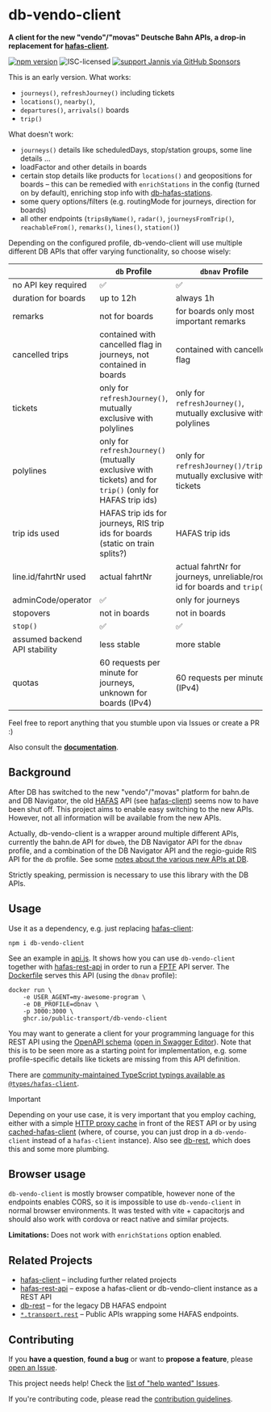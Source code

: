 # db-vendo-client

**A client for the new "vendo"/"movas" Deutsche Bahn APIs, a drop-in replacement for [hafas-client](https://github.com/public-transport/hafas-client/).**

[![npm version](https://img.shields.io/npm/v/db-vendo-client.svg)](https://www.npmjs.com/package/db-vendo-client)
![ISC-licensed](https://img.shields.io/github/license/public-transport/db-vendo-client.svg)
[![support Jannis via GitHub Sponsors](https://img.shields.io/badge/support%20Jannis-donate-fa7664.svg)](https://github.com/sponsors/derhuerst)

This is an early version. What works:

* `journeys()`, `refreshJourney()` including tickets
* `locations()`, `nearby()`,
* `departures()`, `arrivals()` boards
* `trip()`

What doesn't work:

* `journeys()` details like scheduledDays, stop/station groups, some line details ...
* loadFactor and other details in boards
* certain stop details like products for `locations()` and geopositions for boards – this can be remedied with `enrichStations` in the config (turned on by default), enriching stop info with [db-hafas-stations](https://github.com/derhuerst/db-hafas-stations).
* some query options/filters (e.g. routingMode for journeys, direction for boards)
* all other endpoints (`tripsByName()`, `radar()`, `journeysFromTrip()`, `reachableFrom()`, `remarks()`, `lines()`, `station()`)

Depending on the configured profile, db-vendo-client will use multiple different DB APIs that offer varying functionality, so choose wisely:

|                       | `db` Profile        | `dbnav` Profile | `dbweb` Profile
| -------------         | -------------     | ------------- | ------------- |
| no API key required   | ✅                | ✅ |  ✅ | 
| duration for boards   | up to 12h | always 1h | always 1h |
| remarks               | not for boards | for boards only most important remarks | all remarks on boards and journeys |
| cancelled trips       | contained with cancelled flag in journeys, not contained in boards | contained with cancelled flag | contained with cancelled flag |
| tickets               | only for `refreshJourney()`, mutually exclusive with polylines | only for `refreshJourney()`, mutually exclusive with polylines | only for `refreshJourney()`, mutually exclusive with polylines |
| polylines             | only for `refreshJourney()` (mutually exclusive with tickets) and for `trip()` (only for HAFAS trip ids) | only for `refreshJourney()/trip()`, mutually exclusive with tickets | only for `refreshJourney()/trip()`, mutually exclusive with tickets |
| trip ids used         | HAFAS trip ids for journeys, RIS trip ids for boards (static on train splits?) | HAFAS trip ids | HAFAS trip ids |
| line.id/fahrtNr used  | actual fahrtNr | actual fahrtNr for journeys, unreliable/route id for boards and `trip()` | unreliable/route id |
| adminCode/operator    | ✅ | only for journeys | only operator |
| stopovers             | not in boards | not in boards | ✅ |
| `stop()`              | ✅ | ✅ | ❌ |
| assumed backend API stability | less stable | more stable | less stable |
| quotas | 60 requests per minute for journeys, unknown for boards (IPv4) | 60 requests per minute (IPv4) | ? (IPv6) |

Feel free to report anything that you stumble upon via Issues or create a PR :)

Also consult the **[documentation](docs/readme.md)**.

## Background

After DB has switched to the new "vendo"/"movas" platform for bahn.de and DB Navigator, the old [HAFAS](https://de.wikipedia.org/wiki/HAFAS) API (see [hafas-client](https://github.com/public-transport/hafas-client/)) seems now to have been shut off. This project aims to enable easy switching to the new APIs. However, not all information will be available from the new APIs.

Actually, db-vendo-client is a wrapper around multiple different APIs, currently the bahn.de API for `dbweb`, the DB Navigator API for the `dbnav` profile, and a combination of the DB Navigator API and the regio-guide RIS API for the `db` profile. See some [notes about the various new APIs at DB](docs/db-apis.md).

Strictly speaking, permission is necessary to use this library with the DB APIs.

## Usage

Use it as a dependency, e.g. just replacing [hafas-client](https://github.com/public-transport/hafas-client/):

```
npm i db-vendo-client
```

See an example in [api.js](api.js). It shows how you can use `db-vendo-client` together with [hafas-rest-api](https://github.com/public-transport/hafas-rest-api/) in order to run a [FPTF](https://github.com/public-transport/friendly-public-transport-format) API server. The [Dockerfile](Dockerfile) serves this API (using the `dbnav` profile):

```
docker run \
    -e USER_AGENT=my-awesome-program \
    -e DB_PROFILE=dbnav \
    -p 3000:3000 \
    ghcr.io/public-transport/db-vendo-client
```

You may want to generate a client for your programming language for this REST API using the [OpenAPI schema](docs/openapi.yaml) ([open in Swagger Editor](https://editor.swagger.io/?url=https://raw.githubusercontent.com/public-transport/db-vendo-client/refs/heads/main/docs/openapi.yaml)). Note 
that this is to be seen more as a starting point for implementation, e.g. some profile-specific details like tickets are missing from this API definition.

There are [community-maintained TypeScript typings available as `@types/hafas-client`](https://www.npmjs.com/package/@types/hafas-client). 

> [!IMPORTANT]
> Depending on your use case, it is very important that you employ caching, either with a simple [HTTP proxy cache](https://github.com/traines-source/time-space-train-planner/blob/master/deployments/nginx-cache.conf) in front of the REST API or by using [cached-hafas-client](https://github.com/public-transport/cached-hafas-client) (where, of course, you can just drop in a `db-vendo-client` instead of a `hafas-client` instance). Also see [db-rest](https://github.com/derhuerst/db-rest), which does this and some more plumbing.

## Browser usage

`db-vendo-client` is mostly browser compatible, however none of the endpoints enables CORS, so it is impossible to use `db-vendo-client` in normal browser environments. It was tested with vite + capacitorjs and should also work with cordova or react native and similar projects.

**Limitations:** Does not work with `enrichStations` option enabled.

## Related Projects

- [hafas-client](https://github.com/public-transport/hafas-client/) – including further related projects
- [hafas-rest-api](https://github.com/public-transport/hafas-rest-api/) – expose a hafas-client or db-vendo-client instance as a REST API
- [db-rest](https://github.com/derhuerst/db-rest/) – for the legacy DB HAFAS endpoint
- [`*.transport.rest`](https://transport.rest/) – Public APIs wrapping some HAFAS endpoints.

## Contributing

If you **have a question**, **found a bug** or want to **propose a feature**, please [open an Issue](https://github.com/public-transport/db-vendo-client/issues).

This project needs help! Check the [list of "help wanted" Issues](https://github.com/public-transport/db-vendo-client/issues?q=is%3Aopen+is%3Aissue+label%3A%22help+wanted%22).

If you're contributing code, please read the [contribution guidelines](contributing.md).
